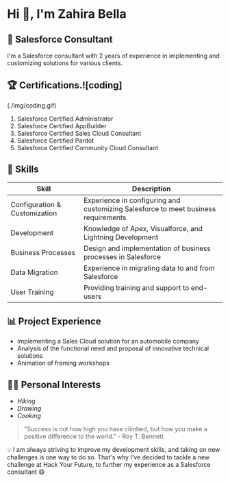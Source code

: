 # Hi 👋, I'm Zahira Bella

## 💼 Salesforce Consultant

I'm a Salesforce consultant with 2 years of experience in implementing and
customizing solutions for various clients.

## 🏆 Certifications.![coding]

(./img/coding.gif)

1. Salesforce Certified Administrator
2. Salesforce Certified AppBuilder
3. Salesforce Certified Sales Cloud Consultant
4. Salesforce Certified Pardot
5. Salesforce Certified Community Cloud Consultant

## 🔨 Skills

| Skill                         | Description                                                                        |
| ----------------------------- | ---------------------------------------------------------------------------------- |
| Configuration & Customization | Experience in configuring and customizing Salesforce to meet business requirements |
| Development                   | Knowledge of Apex, Visualforce, and Lightning Development                          |
| Business Processes            | Design and implementation of business processes in Salesforce                      |
| Data Migration                | Experience in migrating data to and from Salesforce                                |
| User Training                 | Providing training and support to end-users                                        |

## 📊 Project Experience

- Implementing a Sales Cloud solution for an automobile company
- Analysis of the functional need and proposal of innovative technical solutions
- Animation of framing workshops

## 🏃‍♂️ Personal Interests

- _Hiking_
- _Drawing_
- _Cooking_

> "Success is not how high you have climbed, but how you make a positive
> difference to the world." - Roy T. Bennett

💡 I am always striving to improve my development skills, and taking on new
challenges is one way to do so. That's why I've decided to tackle a new
challenge at Hack Your Future, to further my experience as a Salesforce
consultant 😄
